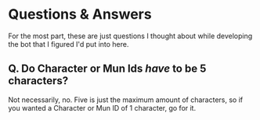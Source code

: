 # Questions & Answers
For the most part, these are just questions I thought about while developing the bot that I figured I'd put into here.

## Q. Do Character or Mun Ids *have* to be 5 characters?
Not necessarily, no. Five is just the maximum amount of characters, so if you wanted a Character or Mun ID of 1 character, go for it.
